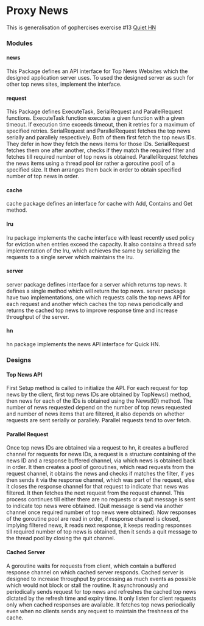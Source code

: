 # Proxy News
This is generalisation of gophercises exercise #13 [Quiet HN](https://github.com/gophercises/quiet_hn)

### Modules
#### news

This Package defines an API interface for Top News Websites which the designed application server uses. To used the designed server as such for other top news sites, implement the interface. 

#### request 

This Package defines ExecuteTask, SerialRequest and ParallelRequest functions. ExecuteTask function executes a given function with a given timeout. If execution time exceeds timeout, then it retries for a maximum of specified retries. SerialRequest and ParallelRequest fetches the top news serially and parallely respectively. Both of them first fetch the top news IDs. They defer in how they fetch the news items for those IDs. SerialRequest fetches them one after another, checks if they match the required filter and fetches till required number of top news is obtained. ParallelRequest fetches the news items using a thread pool (or rather a goroutine pool) of a specified size. It then arranges them back in order to obtain specified number of top news in order.

#### cache
cache package defines an interface for cache with Add, Contains and Get method.

#### lru
lru package implements the cache interface with least recently used policy for eviction when entries exceed the capacity. It also contains a thread safe implementation of the lru, which achieves the same by serializing the requests to a single server which maintains the lru.


#### server
server package defines interface for a server which returns top news. It defines a single method which will return the top news. server package have two implementations, one which requests calls the top news API for each request and another which caches the top news periodically and returns the cached top news to improve response time and increase throughput of the server.

#### hn
hn package implements the news API interface for Quick HN.

### Designs
#### Top News API
First Setup method is called to initialize the API. 
For each request for top news by the client, first top news IDs are obtained by TopNews() method, then news for each of the IDs is obtained using the News(ID) method. The number of news requested depend on the number of top news requested and number of news items that are filtered, it also depends on whether requests are sent serially or parallely. Parallel requests tend to over fetch.

#### Parallel Request 
Once top news IDs are obtained via a request to hn, it creates a buffered channel for requests for news IDs, a request is a structure containing of the news ID and a response buffered channel, via which news is obtained back in order. It then creates a pool of goroutines, which read requests from the request channel, it obtains the news and checks if matches the filter, if yes then sends it via the response channel, which was part of the request, else it closes the response channel for that request to indicate that news was filtered. It then fetches the next request from the request channel. This process continues till either there are no requests or a quit message is sent to indicate top news were obtained. (Quit message is send via another channel once required number of top news were obtained). Now responses of the goroutine pool are read in order, if response channel is closed, implying filtered news, it reads next response, it keeps reading responses till required number of top news is obtained, then it sends a quit message to the thread pool by closing the quit channel.

#### Cached Server
A goroutine waits for requests from client, which contain a buffered response channel on which cached server responds. Cached server is designed to increase throughput by processing as much events as possible which would not block or stall the routine. It asynchronously and periodically sends request for top news and refreshes the cached top news dictated by the refresh time and expiry time. It only listen for client requests only when cached responses are available. It fetches top news periodically even when no clients sends any request to maintain the freshness of the cache.

